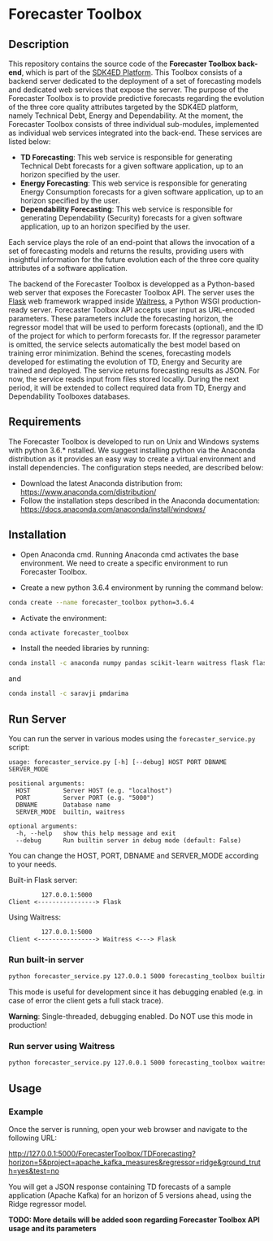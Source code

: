# Forecaster Toolbox

## Description

This repository contains the source code of the **Forecaster Toolbox back-end**, which is part of the [SDK4ED Platform](https://sdk4ed.eu/). This Toolbox consists of a backend server dedicated to the deployment of a set of forecasting models and dedicated web services that expose the server. The purpose of the Forecaster Toolbox is to provide predictive forecasts regarding the evolution of the three core quality attributes targeted by the SDK4ED platform, namely Technical Debt, Energy and Dependability. At the moment, the Forecaster Toolbox consists of three individual sub-modules, implemented as individual web services integrated into the back-end. These services are listed below:
- **TD Forecasting**: This web service is responsible for generating Technical Debt forecasts for a given software application, up to an horizon specified by the user.
- **Energy Forecasting**: This web service is responsible for generating Energy Consumption forecasts for a given software application, up to an horizon specified by the user.
- **Dependability Forecasting**: This web service is responsible for generating Dependability (Security) forecasts for a given software application, up to an horizon specified by the user.

Each service plays the role of an end-point that allows the invocation of a set of forecasting models and returns the results, providing users with insightful information for the future evolution each of the three core quality attributes of a software application.

The backend of the Forecaster Toolbox is developped as a Python-based web server that exposes the Forecaster Toolbox API. The server uses the [Flask](https://www.fullstackpython.com/flask.html) web framework wrapped inside [Waitress](https://docs.pylonsproject.org/projects/waitress/en/stable/), a Python WSGI production-ready server. Forecaster Toolbox API accepts user input as URL-encoded parameters. These parameters include the forecasting horizon, the regressor model that will be used to perform forecasts (optional), and the ID of the project for which to perform forecasts for. If the regressor parameter is omitted, the service selects automatically the best model based on training error minimization. Behind the scenes, forecasting models developed for estimating the evolution of TD, Energy and Security are trained and deployed. The service returns forecasting results as JSON. For now, the service reads input from files stored locally. During the next period, it will be extended to collect required data from TD, Energy and Dependability Toolboxes databases.

## Requirements

The Forecaster Toolbox is developed to run on Unix and Windows systems with python 3.6.*  nstalled. We suggest installing python via the Anaconda distribution as it provides an easy way to create a virtual environment and install dependencies. The configuration steps needed, are described below:

- Download the latest Anaconda distribution from: https://www.anaconda.com/distribution/
- Follow the installation steps described in the Anaconda documentation: https://docs.anaconda.com/anaconda/install/windows/

## Installation

- Open Anaconda cmd. Running Anaconda cmd activates the base environment. We need to create a specific environment to run Forecaster Toolbox.

- Create a new python 3.6.4 environment by running the command below:
```bash
conda create --name forecaster_toolbox python=3.6.4
```

- Activate the environment:
```bash
conda activate forecaster_toolbox
```

- Install the needed libraries by running:
```bash
conda install -c anaconda numpy pandas scikit-learn waitress flask flask-cors pymongo
```
and
```bash
conda install -c saravji pmdarima
```

## Run Server

You can run the server in various modes using the `forecaster_service.py` script:

```
usage: forecaster_service.py [-h] [--debug] HOST PORT DBNAME SERVER_MODE

positional arguments:
  HOST         Server HOST (e.g. "localhost")
  PORT         Server PORT (e.g. "5000")
  DBNAME       Database name
  SERVER_MODE  builtin, waitress

optional arguments:
  -h, --help   show this help message and exit
  --debug      Run builtin server in debug mode (default: False)
```

You can change the HOST, PORT, DBNAME and SERVER_MODE according to your needs.

Built-in Flask server:

```
         127.0.0.1:5000
Client <----------------> Flask
```

Using Waitress:

```
         127.0.0.1:5000
Client <----------------> Waitress <---> Flask
```

### Run built-in server

```bash
python forecaster_service.py 127.0.0.1 5000 forecasting_toolbox builtin --debug
```

This mode is useful for development since it has debugging enabled (e.g. in case of error the client gets a full stack trace).

**Warning**: Single-threaded, debugging enabled. Do NOT use this mode in production!

### Run server using Waitress

```bash
python forecaster_service.py 127.0.0.1 5000 forecasting_toolbox waitress
```

## Usage

### Example

Once the server is running, open your web browser and navigate to the following URL:

http://127.0.0.1:5000/ForecasterToolbox/TDForecasting?horizon=5&project=apache_kafka_measures&regressor=ridge&ground_truth=yes&test=no

You will get a JSON response containing TD forecasts of a sample application (Apache Kafka) for an horizon of 5 versions ahead, using the Ridge regressor model.

**TODO: More details will be added soon regarding Forecaster Toolbox API usage and its parameters**